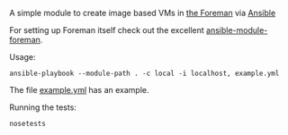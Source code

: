 A simple module to create image based VMs in [the Foreman][] via [Ansible][]

For setting up Foreman itself check out the excellent [ansible-module-foreman][].

Usage:

    ansible-playbook --module-path . -c local -i localhost, example.yml

The file [example.yml](./example.yml) has an example.

Running the tests:

    nosetests

[the Foreman]: http://theforeman.org
[Ansible]: http://ansible.com
[ansible-module-foreman]: https://github.com/Nosmoht/ansible-module-foreman
